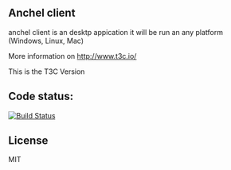 Anchel client
--------------

anchel client is an desktp appication it will be run an any platform (Windows, Linux, Mac)

More information on http://www.t3c.io/

This is the T3C Version

Code status:
------------

[![Build Status](https://travis-ci.org/t3ctechnologies/Anchel_Client.svg?branch=master)](https://travis-ci.org/t3ctechnologies/Anchel_Client)

License
----

MIT